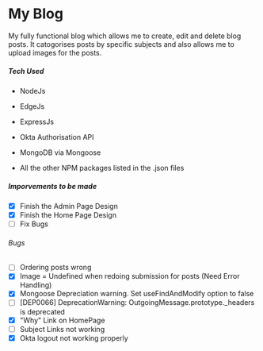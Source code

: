 # My Blog

My fully functional blog which allows me to create, edit and delete blog posts.
It catogorises posts by specific subjects and also allows me to upload images for the posts. 

##### Tech Used

* NodeJs
* EdgeJs
* ExpressJs
* Okta Authorisation API
* MongoDB via Mongoose 

* All the other NPM packages listed in the .json files

##### Imporvements to be made

- [x] Finish the Admin Page Design
- [x] Finish the Home Page Design
- [ ] Fix Bugs

###### Bugs

- [ ] Ordering posts wrong 
- [x] Image = Undefined when redoing submission for posts (Need Error Handling)
- [x] Mongoose Depreciation warning. Set useFindAndModify option to false
- [ ] [DEP0066] DeprecationWarning: OutgoingMessage.prototype._headers is deprecated
- [x]  "Why" Link on HomePage
- [ ] Subject Links not working
- [x] Okta logout not working properly
